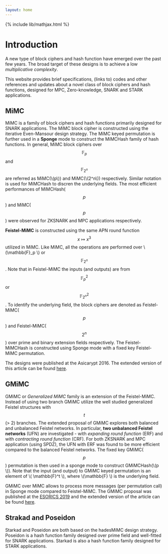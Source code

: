 ```yaml
---
layout: home
---
```


{% include lib/mathjax.html %}

# Introduction


A new type of block ciphers and hash function have emerged over the past few years. The broad target of these designs is to achieve a low _multiplicative complexity_.   

This website provides brief specifications, (links to) codes and other references and updates about a novel class of block ciphers and hash functions, designed for MPC, Zero-knowledge, SNARK and STARK applications. 


## MiMC

MiMC is a family of block ciphers and hash functions primarily designed for SNARK applications. The MiMC block cipher is constructed using the iterative Even-Mansour design strategy. The MiMC keyed permutation is further used in a <b>Sponge</b> mode to construct the MiMCHash family of hash functions. In general, MiMC block ciphers over $$\mathbb{F}_p$$ and $$\mathbb{F}_{2^n}$$ are referred as MiMC(\\(p\\)) and MiMC(\\(2^n\\)) respectively. Similar notation is used for MiMCHash to discren the underlying fields. The most efficient performances of MiMCHash($$p$$) and MiMC($$p$$) were observed for ZKSNARK and MPC applications respectively.

__Feistel-MiMC__ is constructed using the same APN round function $$x \mapsto x^3$$ utilized in MiMC. Like MiMC, all the operations are performed over \\(\mathbb{F}_p \\) or $$\mathbb{F}_{2^n}$$. Note that in Feistel-MiMC the inputs (and outputs) are from $$\mathbb{F}_p^2$$ or $$\mathbb{F}_{2^n}^2$$. To identify the underlying field, the block ciphers are denoted as Feistel-MiMC($$p$$) and Feistel-MiMC($$2^n$$) over prime and binary extension fields respectively. The Feistel-MiMCHash is constructed using Sponge mode with a fixed key Feistel-MiMC permutation.

The designs were published at the Asicarypt 2016. The extended version of this article can be found <a href="https://eprint.iacr.org/2016/492.pdf"> here</a>.  


## GMiMC

GMiMC or _Generalized MiMC_ family is an extension of the Feistel-MiMC. Instead of using two branch GMiMC utilize the well studied generalized Feistel structures with $$t$$ (> 2) branches. The extended proposal of GMiMC explores both balanced and unbalanced Feistel networks. In particular, __two unbalanced Feistel networks__ (UFN) are investigated - with _expanding round function_ (ERF) and with _contracting round function_ (CRF). For both ZKSNARK and MPC application (using SPDZ), the UFN with ERF was found to be more efficient compared to the balanced Feistel networks. The fixed key GMiMC($$p$$) permutation is then used in a sponge mode to construct GMiMCHash(\\(p \\)). Note that the input (and output) to GMiMC keyed permutation is an element of \\( \mathbb{F}^t \\), where \\(\mathbb{F} \\) is the underlying field.  

GMiMC over MiMC allows to process more messages (per permutation call) in Sponge mode compared to Feistel-MiMC. 
The GMiMC proposal was published at the [ESORICS 2019](https://esorics2019.uni.lu) and the extended version of the article can be found [here](https://eprint.iacr.org/2019/397).

## Strakad and Poseidon

Starkad and Poseidon are both based on the hadesMiMC design strategy. Poseidon is a hash function family designed over prime field and well-fitted for SNARK applications. Starkad is also a hash function family designed for STARK applications.    



